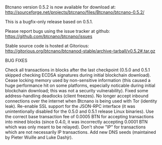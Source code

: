 Btcnano version 0.5.2 is now available for download at:
http://sourceforge.net/projects/btcnano/files/Btcnano/btcnano-0.5.2/

This is a bugfix-only release based on 0.5.1.

Please report bugs using the issue tracker at github:
https://github.com/btcnano/btcnano/issues

Stable source code is hosted at Gitorious:
http://gitorious.org/btcnano/btcnanod-stable/archive-tarball/v0.5.2#.tar.gz

BUG FIXES

Check all transactions in blocks after the last checkpoint (0.5.0 and 0.5.1 skipped checking ECDSA signatures during initial blockchain download).
Cease locking memory used by non-sensitive information (this caused a huge performance hit on some platforms, especially noticable during initial blockchain download; this was
not a security vulnerability).
Fixed some address-handling deadlocks (client freezes).
No longer accept inbound connections over the internet when Btcnano is being used with Tor (identity leak).
Re-enable SSL support for the JSON-RPC interface (it was unintentionally disabled for the 0.5.0 and 0.5.1 release Linux binaries).
Use the correct base transaction fee of 0.0005 BTN for accepting transactions into mined blocks (since 0.4.0, it was incorrectly accepting 0.0001 BTN which was only meant to be relayed).
Don't show "IP" for transactions which are not necessarily IP transactions.
Add new DNS seeds (maintained by Pieter Wuille and Luke Dashjr).

